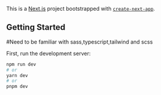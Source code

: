 This is a [Next.js](https://nextjs.org/) project bootstrapped with [`create-next-app`](https://github.com/vercel/next.js/tree/canary/packages/create-next-app).

## Getting Started

#Need to be familiar with sass,typescript,tailwind and scss

First, run the development server:

```bash
npm run dev
# or
yarn dev
# or
pnpm dev
```
